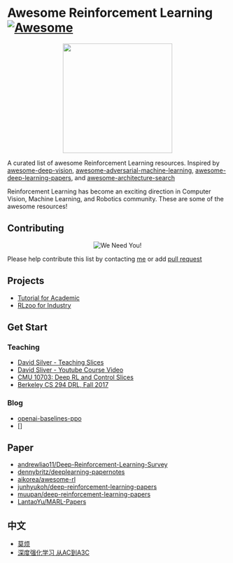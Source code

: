 # Awesome Reinforcement Learning[![Awesome](https://awesome.re/badge.svg)](https://awesome.re)

<p align="center">
  <img width="250" src="https://camo.githubusercontent.com/1131548cf666e1150ebd2a52f44776d539f06324/68747470733a2f2f63646e2e7261776769742e636f6d2f73696e647265736f726875732f617765736f6d652f6d61737465722f6d656469612f6c6f676f2e737667" "Awesome!">
</p>

A curated list of awesome Reinforcement Learning resources. Inspired by [awesome-deep-vision](https://github.com/kjw0612/awesome-deep-vision), [awesome-adversarial-machine-learning](https://github.com/yenchenlin/awesome-adversarial-machine-learning), [awesome-deep-learning-papers](https://github.com/terryum/awesome-deep-learning-papers), and [awesome-architecture-search](https://github.com/markdtw/awesome-architecture-search)

Reinforcement Learning has become an exciting direction in Computer Vision, Machine Learning, and Robotics community. These are some of the awesome resources! 

## Contributing
<p align="center">
  <img src="http://cdn1.sportngin.com/attachments/news_article/7269/5172/needyou_small.jpg" alt="We Need You!">
</p>

Please help contribute this list by contacting [me](https://zsdonghao.github.io/) or add [pull request](https://github.com/deep-reinforcement-learning-book/awesome-reinforcement-learning/pulls)

## Projects

- [Tutorial for Academic](https://github.com/tensorlayer/tensorlayer/tree/master/examples/reinforcement_learning)
- [RLzoo for Industry](https://github.com/tensorlayer/RLzoo)


## Get Start
### Teaching
- [David Silver - Teaching Slices](http://www0.cs.ucl.ac.uk/staff/d.silver/web/Teaching.html)
- [David Sliver - Youtube Course Video](https://www.youtube.com/watch?v=2pWv7GOvuf0&list=PL7-jPKtc4r78-wCZcQn5IqyuWhBZ8fOxT)
- [CMU 10703: Deep RL and Control Slices](https://katefvision.github.io)
- [Berkeley CS 294 DRL, Fall 2017](http://rail.eecs.berkeley.edu/deeprlcourse/)

### Blog
- [openai-baselines-ppo](https://openai.com/blog/openai-baselines-ppo/)
- [] 


## Paper

- [andrewliao11/Deep-Reinforcement-Learning-Survey](https://github.com/andrewliao11/Deep-Reinforcement-Learning-Survey)
- [dennybritz/deeplearning-papernotes](https://github.com/dennybritz/deeplearning-papernotes)
- [aikorea/awesome-rl](https://github.com/aikorea/awesome-rl)
- [junhyukoh/deep-reinforcement-learning-papers](https://github.com/junhyukoh/deep-reinforcement-learning-papers)
- [muupan/deep-reinforcement-learning-papers](https://github.com/muupan/deep-reinforcement-learning-papers)
- [LantaoYu/MARL-Papers](https://github.com/LantaoYu/MARL-Papers)


## 中文

- [莫烦](https://morvanzhou.github.io/tutorials/machine-learning/reinforcement-learning/6-3-A3C/)
- [深度强化学习 从AC到A3C](https://blog.csdn.net/jinzhuojun/article/details/72851548)

